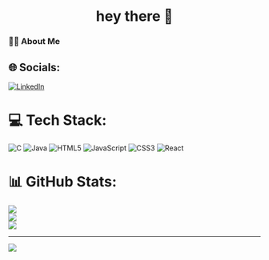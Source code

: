 <h1 align="center">hey there 👋</h1>

###

<h3 align="left">👩‍💻  About Me</h3>


## 🌐 Socials:
[![LinkedIn](https://img.shields.io/badge/LinkedIn-%230077B5.svg?logo=linkedin&logoColor=white)](https://linkedin.com/in/rushikesh-parekar) 

# 💻 Tech Stack:
![C](https://img.shields.io/badge/c-%2300599C.svg?style=for-the-badge&logo=c&logoColor=white) ![Java](https://img.shields.io/badge/java-%23ED8B00.svg?style=for-the-badge&logo=openjdk&logoColor=white) ![HTML5](https://img.shields.io/badge/html5-%23E34F26.svg?style=for-the-badge&logo=html5&logoColor=white) ![JavaScript](https://img.shields.io/badge/javascript-%23323330.svg?style=for-the-badge&logo=javascript&logoColor=%23F7DF1E) ![CSS3](https://img.shields.io/badge/css3-%231572B6.svg?style=for-the-badge&logo=css3&logoColor=white) ![React](https://img.shields.io/badge/react-%2320232a.svg?style=for-the-badge&logo=react&logoColor=%2361DAFB)
# 📊 GitHub Stats:
![](https://github-readme-stats.vercel.app/api?username=Rushi-Parekar11&theme=dark&hide_border=false&include_all_commits=false&count_private=true)<br/>
![](https://github-readme-streak-stats.herokuapp.com/?user=Rushi-Parekar11&theme=dark&hide_border=false)<br/>
![](https://github-readme-stats.vercel.app/api/top-langs/?username=Rushi-Parekar11&theme=dark&hide_border=false&include_all_commits=false&count_private=true&layout=compact)

---
[![](https://visitcount.itsvg.in/api?id=Rushi-Parekar11&icon=5&color=0)](https://visitcount.itsvg.in)

<!-- Proudly created with GPRM ( https://gprm.itsvg.in ) -->
